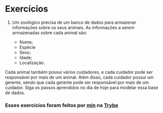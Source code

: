 # Exercícios

1. Um zoológico precisa de um banco de dados para armazenar informações sobre os seus animais. As informações a serem armazenadas sobre cada animal são:

   * Nome;
   * Espécie
   * Sexo;
   * Idade;
   * Localização.

Cada animal também possui vários cuidadores, e cada cuidador pode ser responsável por mais de um animal. Além disso, cada cuidador possui um gerente, sendo que cada gerente pode ser responsável por mais de um cuidador.
Siga os passos aprendidos no dia de hoje para modelar essa base de dados.

### Esses exercícios foram feitos por [min](https://www.linkedin.com/in/jonathanrei5/) na [Trybe](https://www.betrybe.com/)
